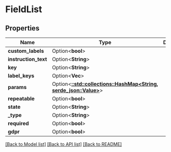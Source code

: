 # FieldList

## Properties

Name | Type | Description | Notes
------------ | ------------- | ------------- | -------------
**custom_labels** | Option<**bool**> |  | [optional]
**instruction_text** | Option<**String**> |  | [optional]
**key** | Option<**String**> |  | [optional]
**label_keys** | Option<**Vec<String>**> |  | [optional]
**params** | Option<[**::std::collections::HashMap<String, serde_json::Value>**](serde_json::Value.md)> |  | [optional]
**repeatable** | Option<**bool**> |  | [optional]
**state** | Option<**String**> |  | [optional]
**_type** | Option<**String**> |  | [optional]
**required** | Option<**bool**> |  | [optional]
**gdpr** | Option<**bool**> |  | [optional]

[[Back to Model list]](../README.md#documentation-for-models) [[Back to API list]](../README.md#documentation-for-api-endpoints) [[Back to README]](../README.md)


